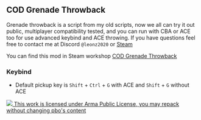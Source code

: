 ## COD Grenade Throwback
Grenade throwback is a script from my old scripts, now we all can try it out public, multiplayer compatibility tested, and you can run with CBA or ACE too for use advanced keybind and ACE throwing. If you have questions feel free to contact me at Discord `@leonz2020` or [Steam](https://steamcommunity.com/id/leonz2019/ "Steam")

You can find this mod in Steam workshop [COD Grenade Throwback](https://steamcommunity.com/sharedfiles/filedetails/?id=3128250484 "COD Grenade Throwback")

### Keybind
- Default pickup key is `Shift` + `Ctrl` + `G` with ACE and `Shift` + `G` without ACE

<a rel="license" href="https://www.bohemia.net/community/licenses/arma-public-license-share-alike" target="_blank">
 <img src="https://www.bohemia.net/assets/img/licenses/APL-SA.png">
 This work is licensed under Arma Public License, you may repack without changing pbo's content
</a>